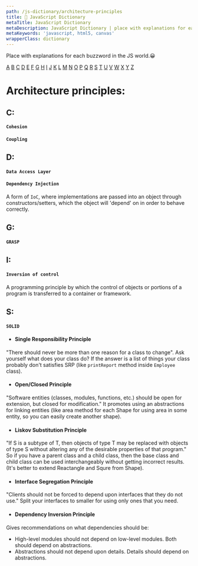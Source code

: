 ```yaml
---
path: /js-dictionary/architecture-principles
title: 📙 JavaScript Dictionary
metaTitle: JavaScript Dictionary
metaDescription: JavaScript Dictionary | place with explanations for each buzzword in the JS world
metaKeywords: 'javascript, html5, canvas'
wrapperClass: dictionary
---
```


Place with explanations for each buzzword in the JS world.😀

[A](#a) [B](#b) [C](#c) [D](#d) [E](#e) [F](#f) [G](#g) [H](#h) [I](#i) [J](#j) [K](#k) [L](#l) [M](#m) [N](#n) [O](#o) [P](#p) [Q](#q) [R](#r) [S](#s) [T](#t) [U](#u) [V](#v) [W](#w) [X](#x) [Y](#y) [Z](#z)

# Architecture principles:

<!-- ## A: -->

<!-- ## B: -->

## C:

#### ```Cohesion```

#### ```Coupling```

## D:

#### ```Data Access Layer```

#### ```Dependency Injection```

A form of ```IoC```, where implementations are passed into an object through constructors/setters, which the object will 'depend' on in order to behave correctly.

<!-- ## E: -->

<!-- ## F: -->

## G:

#### ```GRASP```

<!-- ## H: -->

## I:

#### ```Inversion of control```

A programming principle by which the control of objects or portions of a program is transferred to a container or framework.

<!-- ## J: -->

<!-- ## K: -->

<!-- ## L: -->

<!-- ## M: -->

<!-- ## N: -->

<!-- ## O: -->

<!-- ## P: -->

<!-- ## Q: -->

<!-- ## R: -->

## S:

#### ```SOLID```

* #### Single Responsibility Principle

"There should never be more than one reason for a class to change". Ask yourself what does your class do? If the answer is a list of things your class probably don't satisfies SRP (like ```printReport``` method inside ```Employee``` class).

* #### Open/Closed Principle

"Software entities (classes, modules, functions, etc.) should be open for extension, but closed for modification." It promotes using an abstractions for linking entities (like area method for each Shape for using area in some entity, so you can easily create another shape).

* #### Liskov Substitution Principle

"If S is a subtype of T, then objects of type T may be replaced with objects of type S without altering any of the desirable properties of that program." So if you have a parent class and a child class, then the base class and child class can be used interchangeably without getting incorrect results. (It's better to extend Reactangle and Squre from Shape).

* #### Interface Segregation Principle

"Clients should not be forced to depend upon interfaces that they do not use."
Split your interfaces to smaller for using only ones that you need.

* #### Dependency Inversion Principle

Gives recommendations on what dependencies should be:

  - High-level modules should not depend on low-level modules. Both should depend on abstractions.
  - Abstractions should not depend upon details. Details should depend on abstractions.

<!-- ## T: -->
<!-- ## U: -->
<!-- ## V: -->
<!-- ## W: -->
<!-- ## X: -->
<!-- ## Y: -->
<!-- ## Z: -->